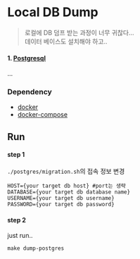 # Local DB Dump

> 로컬에 DB 덤프 받는 과정이 너무 귀찮다...<br> 데이터 베이스도 설치해야 하고..

#### 1. [Postgresql](http://naver.com)
...

### Dependency
* [docker](https://www.docker.com/)
* [docker-compose](https://github.com/docker/compose)

## Run

#### step 1
`./postgres/migration.sh`의 접속 정보 변경
```shell
HOST={your target db host} #port는 생략
DATABASE={your target db database name}
USERNAME={your target db username}
PASSWORD={your target db password}
```
#### step 2
just run..
```shell
make dump-postgres
```
